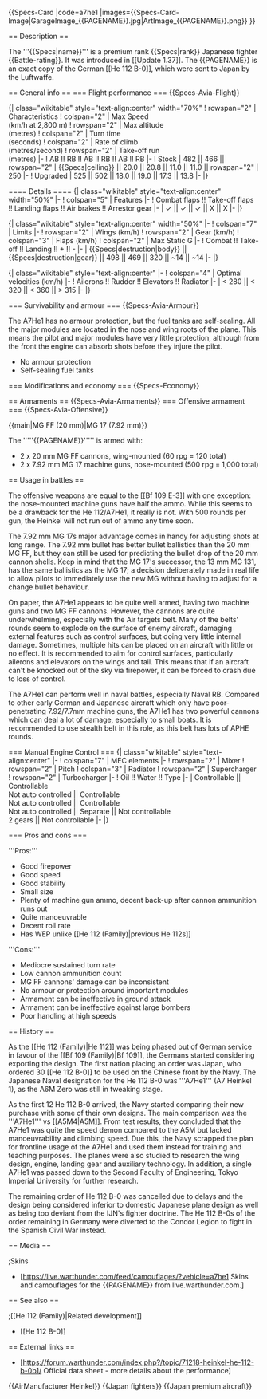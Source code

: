 {{Specs-Card
|code=a7he1
|images={{Specs-Card-Image|GarageImage_{{PAGENAME}}.jpg|ArtImage\_{{PAGENAME}}.png}}
}}

== Description ==

<!-- ''In the description, the first part should be about the history of and the creation and combat usage of the aircraft, as well as its key features. In the second part, tell the reader about the aircraft in the game. Insert a screenshot of the vehicle, so that if the novice player does not remember the vehicle by name, he will immediately understand what kind of vehicle the article is talking about.'' -->

The '''{{Specs|name}}''' is a premium rank {{Specs|rank}} Japanese fighter {{Battle-rating}}. It was introduced in [[Update 1.37]]. The {{PAGENAME}} is an exact copy of the German [[He 112 B-0]], which were sent to Japan by the Luftwaffe.

== General info ==
=== Flight performance ===
{{Specs-Avia-Flight}}

<!-- ''Describe how the aircraft behaves in the air. Speed, manoeuvrability, acceleration and allowable loads - these are the most important characteristics of the vehicle.'' -->

{| class="wikitable" style="text-align:center" width="70%"
! rowspan="2" | Characteristics
! colspan="2" | Max Speed<br>(km/h at 2,800 m)
! rowspan="2" | Max altitude<br>(metres)
! colspan="2" | Turn time<br>(seconds)
! colspan="2" | Rate of climb<br>(metres/second)
! rowspan="2" | Take-off run<br>(metres)
|-
! AB !! RB !! AB !! RB !! AB !! RB
|-
! Stock
| 482 || 466 || rowspan="2" | {{Specs|ceiling}} || 20.0 || 20.8 || 11.0 || 11.0 || rowspan="2" | 250
|-
! Upgraded
| 525 || 502 || 18.0 || 19.0 || 17.3 || 13.8
|-
|}

==== Details ====
{| class="wikitable" style="text-align:center" width="50%"
|-
! colspan="5" | Features
|-
! Combat flaps !! Take-off flaps !! Landing flaps !! Air brakes !! Arrestor gear
|-
| ✓ || ✓ || ✓ || X || X <!-- ✓ -->
|-
|}

{| class="wikitable" style="text-align:center" width="50%"
|-
! colspan="7" | Limits
|-
! rowspan="2" | Wings (km/h)
! rowspan="2" | Gear (km/h)
! colspan="3" | Flaps (km/h)
! colspan="2" | Max Static G
|-
! Combat !! Take-off !! Landing !! + !! -
|-
| {{Specs|destruction|body}} || {{Specs|destruction|gear}} || 498 || 469 || 320 || ~14 || ~14
|-
|}

{| class="wikitable" style="text-align:center"
|-
! colspan="4" | Optimal velocities (km/h)
|-
! Ailerons !! Rudder !! Elevators !! Radiator
|-
| < 280 || < 320 || < 360 || > 315
|-
|}

=== Survivability and armour ===
{{Specs-Avia-Armour}}

<!-- ''Examine the survivability of the aircraft. Note how vulnerable the structure is and how secure the pilot is, whether the fuel tanks are armoured, etc. Describe the armour, if there is any, and also mention the vulnerability of other critical aircraft systems.'' -->

The A7He1 has no armour protection, but the fuel tanks are self-sealing. All the major modules are located in the nose and wing roots of the plane. This means the pilot and major modules have very little protection, although from the front the engine can absorb shots before they injure the pilot.

- No armour protection
- Self-sealing fuel tanks

=== Modifications and economy ===
{{Specs-Economy}}

== Armaments ==
{{Specs-Avia-Armaments}}
=== Offensive armament ===
{{Specs-Avia-Offensive}}

<!-- ''Describe the offensive armament of the aircraft, if any. Describe how effective the cannons and machine guns are in a battle, and also what belts or drums are better to use. If there is no offensive weaponry, delete this subsection.'' -->

{{main|MG FF (20 mm)|MG 17 (7.92 mm)}}

The '''''{{PAGENAME}}''''' is armed with:

- 2 x 20 mm MG FF cannons, wing-mounted (60 rpg = 120 total)
- 2 x 7.92 mm MG 17 machine guns, nose-mounted (500 rpg = 1,000 total)

== Usage in battles ==

<!-- ''Describe the tactics of playing in the aircraft, the features of using aircraft in a team and advice on tactics. Refrain from creating a "guide" - do not impose a single point of view, but instead, give the reader food for thought. Examine the most dangerous enemies and give recommendations on fighting them. If necessary, note the specifics of the game in different modes (AB, RB, SB).'' -->

The offensive weapons are equal to the [[Bf 109 E-3]] with one exception: the nose-mounted machine guns have half the ammo. While this seems to be a drawback for the He 112/A7He1, it really is not. With 500 rounds per gun, the Heinkel will not run out of ammo any time soon.

The 7.92 mm MG 17s major advantage comes in handy for adjusting shots at long range. The 7.92 mm bullet has better bullet ballistics than the 20 mm MG FF, but they can still be used for predicting the bullet drop of the 20 mm cannon shells. Keep in mind that the MG 17's successor, the 13 mm MG 131, has the same ballistics as the MG 17; a decision deliberately made in real life to allow pilots to immediately use the new MG without having to adjust for a change bullet behaviour.

On paper, the A7He1 appears to be quite well armed, having two machine guns and two MG FF cannons. However, the cannons are quite underwhelming, especially with the Air targets belt. Many of the belts' rounds seem to explode on the surface of enemy aircraft, damaging external features such as control surfaces, but doing very little internal damage. Sometimes, multiple hits can be placed on an aircraft with little or no effect. It is recommended to aim for control surfaces, particularly ailerons and elevators on the wings and tail. This means that if an aircraft can't be knocked out of the sky via firepower, it can be forced to crash due to loss of control.

The A7He1 can perform well in naval battles, especially Naval RB. Compared to other early German and Japanese aircraft which only have poor-penetrating 7.92/7.7mm machine guns, the A7He1 has two powerful cannons which can deal a lot of damage, especially to small boats. It is recommended to use stealth belt in this role, as this belt has lots of APHE rounds.

=== Manual Engine Control ===
{| class="wikitable" style="text-align:center"
|-
! colspan="7" | MEC elements
|-
! rowspan="2" | Mixer
! rowspan="2" | Pitch
! colspan="3" | Radiator
! rowspan="2" | Supercharger
! rowspan="2" | Turbocharger
|-
! Oil !! Water !! Type
|-
| Controllable || Controllable<br>Not auto controlled || Controllable<br>Not auto controlled || Controllable<br>Not auto controlled || Separate || Not controllable<br>2 gears || Not controllable
|-
|}

=== Pros and cons ===

<!-- ''Summarise and briefly evaluate the vehicle in terms of its characteristics and combat effectiveness. Mark its pros and cons in the bulleted list. Try not to use more than 6 points for each of the characteristics. Avoid using categorical definitions such as "bad", "good" and the like - use substitutions with softer forms such as "inadequate" and "effective".'' -->

'''Pros:'''

- Good firepower
- Good speed
- Good stability
- Small size
- Plenty of machine gun ammo, decent back-up after cannon ammunition runs out
- Quite manoeuvrable
- Decent roll rate
- Has WEP unlike [[He 112 (Family)|previous He 112s]]

'''Cons:'''

- Mediocre sustained turn rate
- Low cannon ammunition count
- MG FF cannons' damage can be inconsistent
- No armour or protection around important modules
- Armament can be ineffective in ground attack
- Armament can be ineffective against large bombers
- Poor handling at high speeds

== History ==

<!-- ''Describe the history of the creation and combat usage of the aircraft in more detail than in the introduction. If the historical reference turns out to be too long, take it to a separate article, taking a link to the article about the vehicle and adding a block "/History" (example: <nowiki>https://wiki.warthunder.com/(Vehicle-name)/History</nowiki>) and add a link to it here using the <code>main</code> template. Be sure to reference text and sources by using <code><nowiki><ref></ref></nowiki></code>, as well as adding them at the end of the article with <code><nowiki><references /></nowiki></code>. This section may also include the vehicle's dev blog entry (if applicable) and the in-game encyclopedia description (under <code><nowiki>=== In-game description ===</nowiki></code>, also if applicable).'' -->

As the [[He 112 (Family)|He 112]] was being phased out of German service in favour of the [[Bf 109 (Family)|Bf 109]], the Germans started considering exporting the design. The first nation placing an order was Japan, who ordered 30 [[He 112 B-0]] to be used on the Chinese front by the Navy. The Japanese Naval designation for the He 112 B-0 was '''A7He1''' (A7 Heinkel 1), as the A6M Zero was still in tweaking stage.

As the first 12 He 112 B-0 arrived, the Navy started comparing their new purchase with some of their own designs. The main comparison was the '''A7He1''' vs [[A5M4|A5M]]. From test results, they concluded that the A7He1 was quite the speed demon compared to the A5M but lacked manoeuvrability and climbing speed. Due this, the Navy scrapped the plan for frontline usage of the A7He1 and used them instead for training and teaching purposes. The planes were also studied to research the wing design, engine, landing gear and auxiliary technology. In addition, a single A7He1 was passed down to the Second Faculty of Engineering, Tokyo Imperial University for further research.

The remaining order of He 112 B-0 was cancelled due to delays and the design being considered inferior to domestic Japanese plane design as well as being too deviant from the IJN's fighter doctrine. The He 112 B-0s of the order remaining in Germany were diverted to the Condor Legion to fight in the Spanish Civil War instead.

== Media ==

<!-- ''Excellent additions to the article would be video guides, screenshots from the game, and photos.'' -->

;Skins

- [https://live.warthunder.com/feed/camouflages/?vehicle=a7he1 Skins and camouflages for the {{PAGENAME}} from live.warthunder.com.]

== See also ==

<!-- ''Links to the articles on the War Thunder Wiki that you think will be useful for the reader, for example:''

* ''reference to the series of the aircraft;''
* ''links to approximate analogues of other nations and research trees.'' -->

;[[He 112 (Family)|Related development]]

- [[He 112 B-0]]

== External links ==

<!--''Paste links to sources and external resources, such as:''
* ''topic on the official game forum;''
* ''other literature.''-->

- [https://forum.warthunder.com/index.php?/topic/71218-heinkel-he-112-b-0b1/ Official data sheet - more details about the performance]

{{AirManufacturer Heinkel}}
{{Japan fighters}}
{{Japan premium aircraft}}
